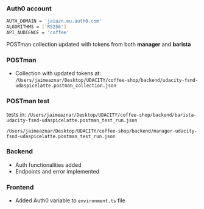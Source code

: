 ### Auth0 account

```bash
AUTH_DOMAIN = 'jaiazn.eu.auth0.com'
ALGORITHMS = ['RS256']
API_AUDIENCE = 'coffee'
```
POSTman collection updated with tokens from both **manager** and **barista**

### POSTman
* Collection with updated tokens at: ```/Users/jaimeaznar/Desktop/UDACITY/coffee-shop/backend/udacity-fsnd-udaspicelatte.postman_collection.json```

### POSTman test
tests in:
```/Users/jaimeaznar/Desktop/UDACITY/coffee-shop/backend/barista-udacity-fsnd-udaspicelatte.postman_test_run.json```

```/Users/jaimeaznar/Desktop/UDACITY/coffee-shop/backend/manager-udacity-fsnd-udaspicelatte.postman_test_run.json```

### Backend
* Auth functionalities added
* Endpoints and error implemented

### Frontend
* Added Auth0 variable to ```environment.ts``` file
